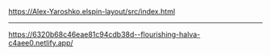 https://Alex-Yaroshko.elspin-layout/src/index.html




***********************************************************************



https://6320b68c46eae81c94cdb38d--flourishing-halva-c4aee0.netlify.app/
